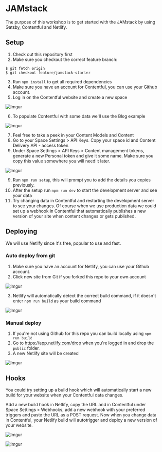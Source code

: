 # JAMstack

The purpose of this workshop is to get started with the JAMstack by using Gatsby, Contentful and Netlify.

## Setup

1. Check out this repository first
2. Make sure you checkout the correct feature branch:

```console
$ git fetch origin
$ git checkout feature/jamstack-starter
```

3. Run `npm install` to get all required dependencies
4. Make sure you have an account for Contentful, you can use your Github account.
5. Log in on the Contentful website and create a new space

![Imgur](https://i.imgur.com/20npxsR.png)

6. To populate Contentful with some data we'll use the Blog example

![Imgur](https://i.imgur.com/mntYIEA.png)

7. Feel free to take a peek in your Content Models and Content
8. Go to your Space Settings > API Keys. Copy your space id and Content Delivery API - access token.
9. Under Space Settings > API Keys > Content management tokens, generate a new Personal token and give it some name. Make sure you copy this value somewhere you will need it later.

![Imgur](https://i.imgur.com/hjUbpS9.png)

9. Run `npm run setup`, this will prompt you to add the details you copies previously.
10. After the setup run `npm run dev` to start the development server and see your data
11. Try changing data in Contentful and restarting the development server to see your changes. Of course when we use production data we could set up a webhook in Contentful that automatically publishes a new version of your site when content changes or gets published.

## Deploying

We will use Netlify since it's free, popular to use and fast.

### Auto deploy from git

1. Make sure you have an account for Netlify, you can use your Github account.
2. Click new site from Git if you forked this repo to your own account

![Imgur](https://i.imgur.com/kNN4hM8.png)

3. Netlify will automatically detect the correct build command, if it doesn't enter `npm run build` as your build command

![Imgur](https://i.imgur.com/BM8xD6l.png)

### Manual deploy

1. If you're not using Github for this repo you can build locally using `npm run build`
2. Go to https://app.netlify.com/drop when you're logged in and drop the `public` folder.
3. A new Netlify site will be created

![Imgur](https://i.imgur.com/eOGXjif.png)


## Hooks

You could try setting up a build hook which will automatically start a new build for your website when your Contentful data changes.

Add a new build hook in Netlify, copy the URL and in Contentful under Space Settings > Webhooks, add a new webhook with your preferred triggers and paste the URL as a POST request. Now when you change data in Contentful, your Netlify build will autotrigger and deploy a new version of your website.

![Imgur](https://i.imgur.com/MY9Ajm7.png)

![Imgur](https://i.imgur.com/djWYiXS.png)
